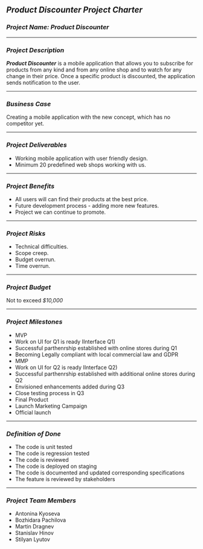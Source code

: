 ## ***Product Discounter Project Charter***

### ***Project Name: Product Discounter***
***
### ***Project Description***
***Product Discounter*** is a mobile application that allows you to subscribe for products from any kind and from any online shop and to watch for any change in their price.
Once a specific product is discounted, the application sends notification to the user.
***
### ***Business Case***
Creating a mobile application with the new concept, which has no competitor yet.
***
### ***Project Deliverables***
- Working mobile application with user friendly design.
- Minimum 20 predefined web shops working with us.
***
### ***Project Benefits***
- All users will can find their products at the best price.
- Future development process - adding more new features.
- Project we can continue to promote.
***
### ***Project Risks***
- Technical difficulties.
- Scope creep.
- Budget overrun.
- Time overrun.
***
### ***Project Budget***
Not to exceed *$10,000*
***
### ***Project Milestones***
- MVP
- Work on UI for Q1 is ready IInterface Q1)
- Successful parthenrship established with online stores during Q1
- Becoming Legally compliant with local commercial law and GDPR
- MMP
- Work on UI for Q2 is ready IInterface Q2)
- Successful parthenrship established with additional online stores during Q2
- Envisioned enhancements added during Q3
- Close testing process in Q3
- Final Product
- Launch Marketing Campaign
- Official launch
***
### ***Definition of Done***
- The code is unit tested
- The code is regression tested
- The code is reviewed
- The code is deployed on staging
- The code is documented and updated corresponding specifications
- The feature is reviewed by stakeholders

***
### ***Project Team Members***
- Antonina Kyoseva
- Bozhidara Pachilova
- Martin Dragnev
- Stanislav Hinov
- Stilyan Lyutov
